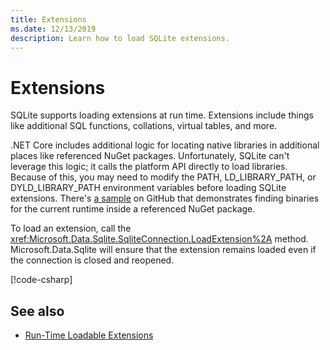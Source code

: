 ```yaml
---
title: Extensions
ms.date: 12/13/2019
description: Learn how to load SQLite extensions.
---
```

# Extensions

SQLite supports loading extensions at run time. Extensions include things like additional SQL functions, collations, virtual tables, and more.

.NET Core includes additional logic for locating native libraries in additional places like referenced NuGet packages. Unfortunately, SQLite can't leverage this logic; it calls the platform API directly to load libraries. Because of this, you may need to modify the PATH, LD_LIBRARY_PATH, or DYLD_LIBRARY_PATH environment variables before loading SQLite extensions. There's [a sample](https://github.com/dotnet/samples/blob/master/snippets/standard/data/sqlite/ExtensionsSample/Program.cs) on GitHub that demonstrates finding binaries for the current runtime inside a referenced NuGet package.

To load an extension, call the <xref:Microsoft.Data.Sqlite.SqliteConnection.LoadExtension%2A> method. Microsoft.Data.Sqlite will ensure that the extension remains loaded even if the connection is closed and reopened.

[!code-csharp[](../../../../samples/snippets/standard/data/sqlite/ExtensionsSample/Program.cs?name=snippet_LoadExtension)]

## See also

* [Run-Time Loadable Extensions](https://www.sqlite.org/loadext.html)
